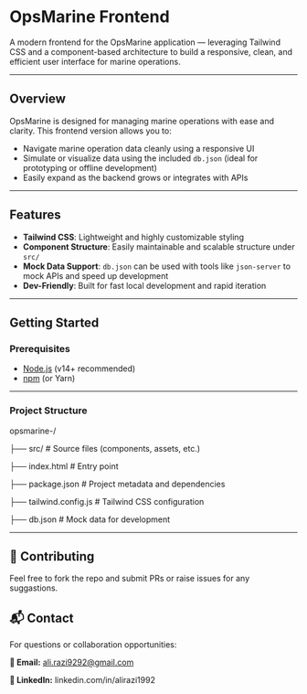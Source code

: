 # OpsMarine Frontend

A modern frontend for the OpsMarine application — leveraging Tailwind CSS and a component-based architecture to build a responsive, clean, and efficient user interface for marine operations.

---

##  Overview

OpsMarine is designed for managing marine operations with ease and clarity. This frontend version allows you to:
- Navigate marine operation data cleanly using a responsive UI  
- Simulate or visualize data using the included `db.json` (ideal for prototyping or offline development)  
- Easily expand as the backend grows or integrates with APIs

---

##  Features

- **Tailwind CSS**: Lightweight and highly customizable styling  
- **Component Structure**: Easily maintainable and scalable structure under `src/`  
- **Mock Data Support**: `db.json` can be used with tools like `json-server` to mock APIs and speed up development  
- **Dev-Friendly**: Built for fast local development and rapid iteration

---

##  Getting Started

### Prerequisites

- [Node.js](https://nodejs.org) (v14+ recommended)  
- [npm](https://npmjs.com) (or Yarn)
----

### Project Structure

opsmarine-/

├── src/                 # Source files (components, assets, etc.)

├── index.html           # Entry point

├── package.json         # Project metadata and dependencies

├── tailwind.config.js   # Tailwind CSS configuration

├── db.json              # Mock data for development

----

## 🤝 Contributing 

Feel free to fork the repo and submit PRs or raise issues for any suggastions.


## 📬  Contact
For questions or collaboration opportunities:

**📧 Email:** ali.razi9292@gmail.com

**🔗 LinkedIn:** linkedin.com/in/alirazi1992
